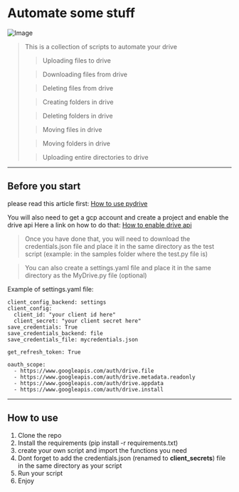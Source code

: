 # Automate some stuff

![Image](https://www.ntaskmanager.com/wp-content/uploads/2021/01/Benefits-of-task-automation-700x280.png)

> This is a collection of scripts to automate your drive
> > Uploading files to drive
> 
> > Downloading files from drive
> 
> > Deleting files from drive
> 
> > Creating folders in drive
> 
> > Deleting folders in drive
> 
> > Moving files in drive
> 
> > Moving folders in drive
> 
> > Uploading entire directories to drive

---

## Before you start
please read this article first: [How to use pydrive](https://pythonhosted.org/PyDrive/)

You will also need to get a gcp account and create a project and enable the drive api
Here a link on how to do that: [How to enable drive api](https://developers.google.com/drive/api/v3/quickstart/python)

> Once you have done that, you will need to download the credentials.json file and place it in the same directory as the test script (example: in the samples folder where the test.py file is)

> You can also create a settings.yaml file and place it in the same directory as the MyDrive.py file (optional)

Example of settings.yaml file:
    
    
    client_config_backend: settings
    client_config:
      client_id: "your client id here"
      client_secret: "your client secret here"
    save_credentials: True
    save_credentials_backend: file
    save_credentials_file: mycredentials.json

    get_refresh_token: True

    oauth_scope:
      - https://www.googleapis.com/auth/drive.file
      - https://www.googleapis.com/auth/drive.metadata.readonly
      - https://www.googleapis.com/auth/drive.appdata
      - https://www.googleapis.com/auth/drive.install

---
## How to use

1. Clone the repo
2. Install the requirements (pip install -r requirements.txt)
3. create your own script and import the functions you need
4. Dont forget to add the credentials.json (renamed to **client_secrets**) file in the same directory as your script
5. Run your script
6. Enjoy


